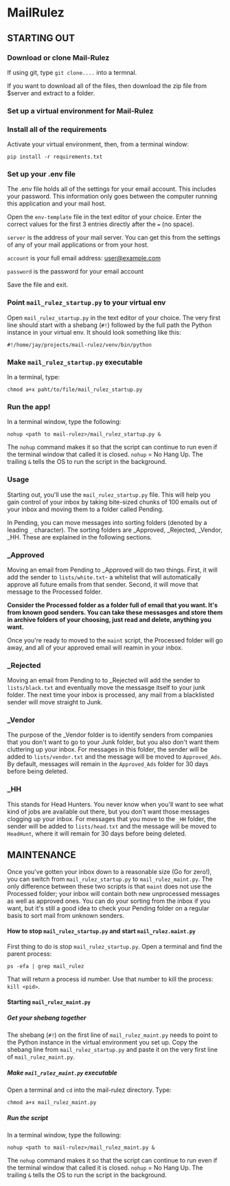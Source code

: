 # MailRulez

## STARTING OUT

### Download or clone Mail-Rulez
If using git, type `git clone....` into a termnal.

If you want to download all of the files, then download the zip file from $server and extract to a folder.

### Set up a virtual environment for Mail-Rulez

### Install all of the requirements
Activate your virtual environment, then, from a terminal window:

`pip install -r requirements.txt`


### Set up your .env file
The .env file holds all of the settings for your email account.  This includes your password.  This information only goes between the computer running this application and your mail host.

Open the `env-template` file in the text editor of your choice.  Enter the correct values for the first 3 entries directly after the `=` (no space).

`server` is the address of your mail server.  You can get this from the settings of any of your mail applications or from your host.

`account` is your full email address: user@example.com

`password` is the password for your email account

Save the file and exit.

### Point `mail_rulez_startup.py` to your virtual env

Open `mail_rulez_startup.py` in the text editor of your choice.  The very first line should start with a shebang (`#!`) followed by the full path the Python instance in your virtual env.  It should look something like this:

`#!/home/jay/projects/mail-rulez/venv/bin/python`

### Make `mail_rulez_startup.py` executable
In a terminal, type:

`chmod a+x paht/to/file/mail_rulez_startup.py`

### Run the app!
In a terminal window, type the following:
 
 `nohup <path to mail-rulez>/mail_rulez_startup.py &`
 
 The `nohup` command makes it so that the script can continue to run even if the terminal window that called it is closed.  `nohup` = No Hang Up.  The trailing `&` tells the OS to run the script in the background. 


### Usage
Starting out, you'll use the `mail_rulez_startup.py` file.  This will help you gain control of your inbox by taking bite-sized chunks of 100 emails out of your inbox and moving them to a folder called Pending.  

In Pending, you can move messages into sorting folders (denoted by a leading `_` character). The sorting folders are _Approved, _Rejected, _Vendor, _HH.  These are explained in the following sections. 

### _Approved
Moving an email from Pending to _Approved will do two things.  First, it will add the sender to `lists/white.txt`- a whitelist that will automatically approve all future emails from that sender.  Second, it will move that message to the Processed folder.

**Consider the Processed folder as a folder full of email that you want.  It's from known good senders.  You can take these messasges and store them in archive folders of your choosing, just read and delete, anything you want.**

Once you're ready to moved to the `maint` script, the Processed folder will go away, and all of your approved email will reamin in your inbox.

### _Rejected
Moving an email from Pending to to _Rejected will add the sender to `lists/black.txt` and eventually move the messasge itself to your junk folder.
The next time your inbox is processed, any mail from a blacklisted sender will move straight to Junk. 

### _Vendor
The purpose of the _Vendor folder is to identify senders from companies that you don't want to go to your Junk folder, but you also don't want them cluttering up your inbox.  For messages in this folder, the sender will be added to `lists/vendor.txt`
and the message will be moved to `Approved_Ads`. By default, messages will remain in the `Approved_Ads` folder for 30 days before being deleted.

### _HH
This stands for Head Hunters.  You never know when you'll want to see what kind of jobs are available out there, but you don't want those messages clogging up your inbox.  For messages that you move to the `_HH` folder, the sender will be added to `lists/head.txt` and the message will be moved to `HeadHunt`, where it will remain for 30 days before being deleted.


## MAINTENANCE
 Once you've gotten your inbox down to a reasonable size (Go for zero!), you can switch from `mail_rulez_startup.py` to `mail_rulez_maint.py`.  The only difference between these two scripts is that `maint` does not use the Processed folder; your inbox will contain both new unprocessed messages as well as approved ones.  You can do your sorting from the inbox if you want, but it's still a good idea to check your Pending folder on a regular basis to sort mail from unknown senders.
 
 #### How to stop `mail_rulez_startup.py` and start `mail_rulez.maint.py`
 First thing to do is stop `mail_rulez_startup.py`.  Open a terminal and find the parent process:
 
 `ps -efa | grep mail_rulez`
 
 That will return a process id number.  Use that number to kill the process:
 `kill <pid>`.
 
 #### Starting `mail_rulez_maint.py`
 ##### Get your shebang together
 The shebang (`#!`) on the first line of `mail_rulez_maint.py` needs to point to the Python instance in the virtual environment you set up.  Copy the shebang line from `mail_rulez_startup.py` and paste it on the very first line of `mail_rulez_maint.py`.
 
 ##### Make `mail_rulez_maint.py` executable
 Open a terminal and `cd` into the mail-rulez directory.  Type:
 
 `chmod a+x mail_rulez_maint.py`
 
 ##### Run the script
 In a terminal window, type the following:
 
 `nohup <path to mail-rulez>/mail_rulez_maint.py &`
 
 The `nohup` command makes it so that the script can continue to run even if the terminal window that called it is closed.  `nohup` = No Hang Up.  The trailing `&` tells the OS to run the script in the background. 